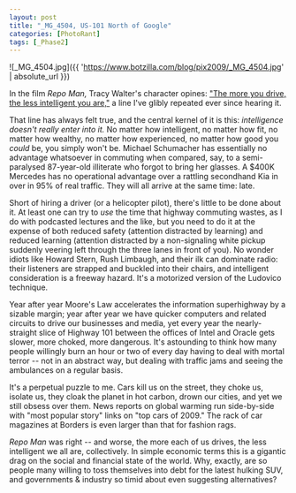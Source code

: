 ```yaml
---
layout: post
title: "_MG_4504, US-101 North of Google"
categories: [PhotoRant]
tags: [_Phase2]
---
```



![_MG_4504.jpg]({{ 'https://www.botzilla.com/blog/pix2009/_MG_4504.jpg' | absolute_url }})


In the film <i>Repo Man,</i> Tracy Walter's character opines: <a href="http://www.imdb.com/title/tt0087995/quotes">"The more you drive, the less intelligent you are,"</a> a line I've glibly repeated ever since hearing it. 

That line has always felt true, and the central kernel of it is this: <i>intelligence doesn't really enter into it.</i> No matter how intelligent, no matter how fit, no matter how wealthy,  no matter how experienced, no matter how good you <i>could</i> be, you simply won't be. Michael Schumacher has essentially no advantage whatsoever in commuting when compared, say, to a semi-paralysed 87-year-old illiterate who forgot to bring her glasses. A $400K Mercedes has no operational advantage over a rattling secondhand Kia in over in 95% of real traffic. They will all arrive at the same time: late.


<!--more-->
Short of hiring a driver (or a helicopter pilot), there's little to be done about it. At least one can try to <i>use</i> the time that highway commuting wastes, as I do with podcasted lectures and the like, but you need to do it at the expense of both reduced safety (attention distracted by learning) and reduced learning (attention distracted by a non-signaling white pickup suddenly veering left through the three lanes in front of you). No wonder idiots like Howard Stern, Rush Limbaugh, and their ilk can dominate radio: their listeners are strapped and buckled into their chairs, and intelligent consideration is a freeway hazard. It's a motorized version of the Ludovico technique.

Year after year Moore's Law accelerates the information superhighway by a sizable margin; year after year we have quicker computers and related circuits to drive our businesses and media, yet every year the nearly-straight slice of Highway 101 between the offices of Intel and Oracle gets slower, more choked, more dangerous. It's astounding to think how many people willingly burn an hour or two of every day having to deal with mortal terror -- not in an abstract way, but dealing with traffic jams and seeing the ambulances on a regular basis.

It's a perpetual puzzle to me. Cars kill us on the street, they choke us, isolate us, they cloak the planet in hot carbon, drown our cities, and yet we still obsess over them. News reports on global warming run side-by-side with "most popular story" links on "top cars of 2009." The rack of car magazines at Borders is even larger than that for fashion rags.

<i>Repo Man</i> was right -- and worse, the more each of us drives, the less intelligent we all are, collectively. In simple economic terms this is a gigantic drag on the social and financial state of the world. Why, exactly, are so people many willing to toss themselves into debt for the latest hulking SUV, and governments & industry so timid about even suggesting alternatives?
